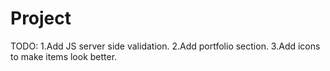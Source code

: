 # Project
TODO:
1.Add JS server side validation.
2.Add portfolio section.
3.Add icons to make items look better.